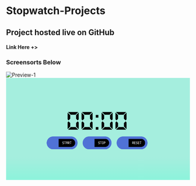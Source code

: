 # Stopwatch-Projects

## Project hosted live on GitHub

#### Link Here +>

### Screensorts Below

![Preview-1](https://github.com/itsarraj/stopwatch/blob/master/src/stopwatch.gif)
![Screenshot-1](https://github.com/itsarraj/stopwatch/blob/master/img/stopwatch.png)
